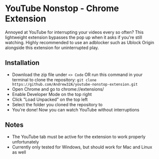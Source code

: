 # YouTube Nonstop - Chrome Extension

Annoyed at YouTube for interrupting your videos every so often? This lightweight extension bypasses the pop up when it asks if you're still watching. Highly recommended to use an adblocker such as Ublock Origin alongside this extension for uninterrupted play.

## Installation

- Download the zip file under `<> Code` OR run this command in your terminal to clone the repository:
  `git clone https://github.com/Andrew32A/youtube-nonstop-extension.git`
- Open Chrome and go to chrome://extensions/
- Enable Developer Mode on the top right
- Click "Load Unpacked" on the top left
- Select the folder you cloned the repository to
- You're done! Now you can watch YouTube without interruptions

## Notes

- The YouTube tab must be active for the extension to work properly unfortunately
- Currently only tested for Windows, but should work for Mac and Linux as well
